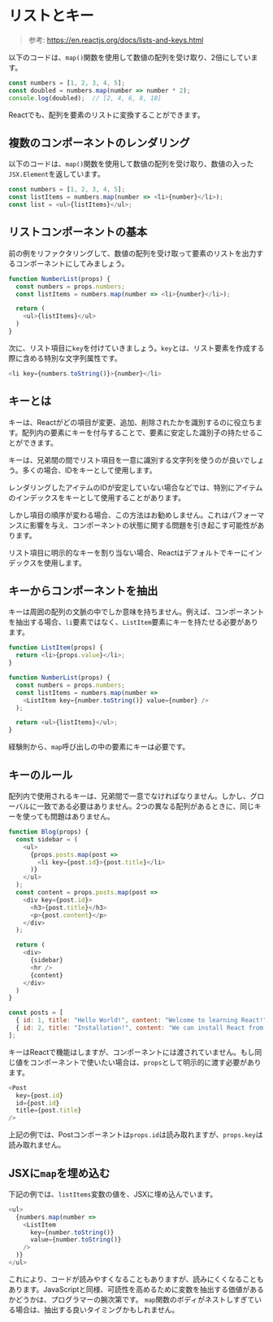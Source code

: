 # リストとキー

> 参考: https://en.reactjs.org/docs/lists-and-keys.html

以下のコードは、`map()`関数を使用して数値の配列を受け取り、2倍にしています。

```javascript
const numbers = [1, 2, 3, 4, 5];
const doubled = numbers.map(number => number * 2);
console.log(doubled);  // [2, 4, 6, 8, 10]
```

Reactでも、配列を要素のリストに変換することができます。

## 複数のコンポーネントのレンダリング

以下のコードは、`map()`関数を使用して数値の配列を受け取り、数値の入った`JSX.Element`を返しています。

```javascript
const numbers = [1, 2, 3, 4, 5];
const listItems = numbers.map(number => <li>{number}</li>);
const list = <ul>{listItems}</ul>;
```

## リストコンポーネントの基本

前の例をリファクタリングして、数値の配列を受け取って要素のリストを出力するコンポーネントにしてみましょう。

```javascript
function NumberList(props) {
  const numbers = props.numbers;
  const listItems = numbers.map(number => <li>{number}</li>);

  return (
    <ul>{listItems}</ul>
  )
}
```

次に、リスト項目に`key`を付けていきましょう。`key`とは、リスト要素を作成する際に含める特別な文字列属性です。

```javascript
<li key={numbers.toString()}>{number}</li>
```

## キーとは

キーは、Reactがどの項目が変更、追加、削除されたかを識別するのに役立ちます。配列内の要素にキーを付与することで、要素に安定した識別子の持たせることができます。

キーは、兄弟間の間でリスト項目を一意に識別する文字列を使うのが良いでしょう。多くの場合、IDをキーとして使用します。

レンダリングしたアイテムのIDが安定していない場合などでは、特別にアイテムのインデックスをキーとして使用することがあります。

しかし項目の順序が変わる場合、この方法はお勧めしません。これはパフォーマンスに影響を与え、コンポーネントの状態に関する問題を引き起こす可能性があります。

リスト項目に明示的なキーを割り当ない場合、Reactはデフォルトでキーにインデックスを使用します。

## キーからコンポーネントを抽出

キーは周囲の配列の文脈の中でしか意味を持ちません。例えば、コンポーネントを抽出する場合、`li`要素ではなく、`ListItem`要素にキーを持たせる必要があります。

```javascript
function ListItem(props) {
  return <li>{props.value}</li>;
}

function NumberList(props) {
  const numbers = props.numbers;
  const listItems = numbers.map(number => 
    <ListItem key={number.toString()} value={number} />
  );

  return <ul>{listItems}</ul>;
}
```

経験則から、`map`呼び出しの中の要素にキーは必要です。

## キーのルール

配列内で使用されるキーは、兄弟間で一意でなければなりません。しかし、グローバルに一致である必要はありません。2つの異なる配列があるときに、同じキーを使っても問題はありません。

```javascript
function Blog(props) {
  const sidebar = (
    <ul>
      {props.posts.map(post =>
        <li key={post.id}>{post.title}</li>
      )}
    </ul>
  );
  const content = props.posts.map(post => 
    <div key={post.id}>
      <h3>{post.title}</h3>
      <p>{post.content}</p>
    </div>
  );

  return (
    <div>
      {sidebar}
      <hr />
      {content}
    </div>
  )
}

const posts = [
  { id: 1, title: "Hello World!", content: "Welcome to learning React!" },
  { id: 2, title: "Installation!", content: "We can install React from npm." },
];
```

キーはReactで機能はしますが、コンポーネントには渡されていません。もし同じ値をコンポーネントで使いたい場合は、`props`として明示的に渡す必要があります。

```javascript
<Post
  key={post.id}
  id={post.id}
  title={post.title}
/>
```

上記の例では、Postコンポーネントは`props.id`は読み取れますが、`props.key`は読み取れません。

## JSXに`map`を埋め込む

下記の例では、`listItems`変数の値を、JSXに埋め込んでいます。

```javascript
<ul>
  {numbers.map(number => 
    <ListItem
      key={number.toString()}
      value={number.toString()}
    />
  )}
</ul>
```

これにより、コードが読みやすくなることもありますが、読みにくくなることもあります。JavaScriptと同様、可読性を高めるために変数を抽出する価値があるかどうかは、プログラマーの腕次第です。
`map`関数のボディがネストしすぎている場合は、抽出する良いタイミングかもしれません。
